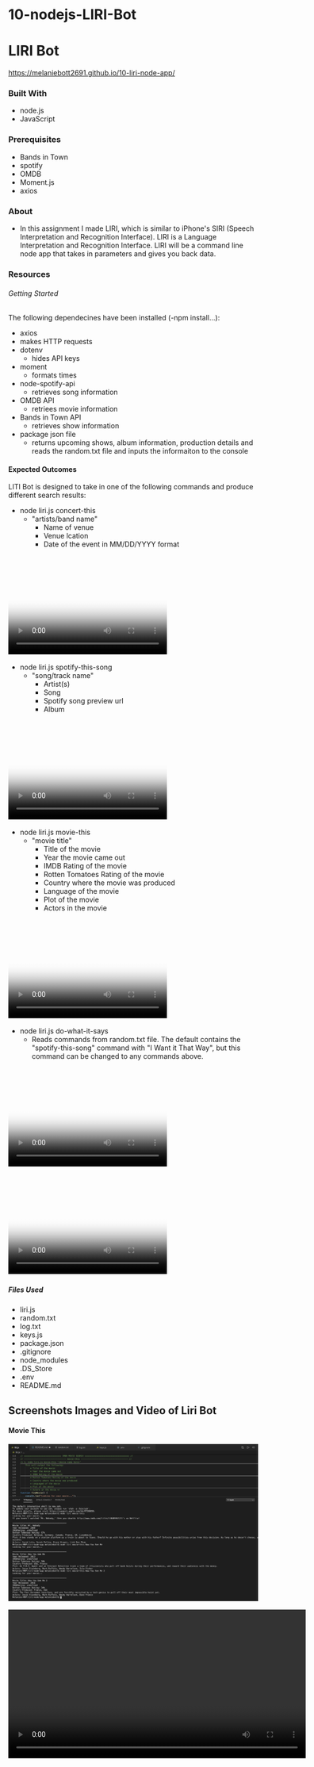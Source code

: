 # 10-nodejs-LIRI-Bot

# LIRI Bot

 https://melaniebott2691.github.io/10-liri-node-app/
 
### Built With
- node.js
- JavaScript

### Prerequisites
- Bands in Town
- spotify
- OMDB
- Moment.js
- axios

### About
- In this assignment I made LIRI, which is similar to iPhone's SIRI (Speech Interpretation and Recognition Interface). LIRI is a Language Interpretation and Recognition Interface. LIRI will be a command line node app that takes in parameters and gives you back data.

### Resources
###### Getting Started
The following dependecines have been installed (-npm install...):
- axios 
 - makes HTTP requests
- dotenv
  - hides API keys
- moment
  - formats times
- node-spotify-api
  - retrieves song information
- OMDB API
  - retriees movie information
- Bands in Town API
  - retrieves show information
- package json file
  - returns upcoming shows, album information, production details and reads the random.txt file and inputs the informaiton to the console

#### Expected Outcomes
LITI Bot is designed to take in one of the following commands and produce different search results:

- node liri.js concert-this
    - "artists/band name"
        - Name of venue
        - Venue lcation
        - Date of the event in MM/DD/YYYY format

<video src="concertthis.mov" poster="concertscreenshot.png" width="320" height="200" controls preload></video>

- node liri.js spotify-this-song
  - "song/track name"
    - Artist(s)
    - Song
    - Spotify song preview url
    - Album

<video src="spotifysong.mov" poster="concertscreenshot.png" width="320" height="200" controls preload></video>

- node liri.js movie-this
  - "movie title"
    - Title of the movie
    - Year the movie came out
    - IMDB Rating of the movie
    - Rotten Tomatoes Rating of the movie
    - Country where the movie was produced
    - Language of the movie
    - Plot of the movie
    - Actors in the movie

<video src="moviethis.mov" poster="moviescreenshot.png" width="320" height="200" controls preload></video>

- node liri.js do-what-it-says
  - Reads commands from random.txt file. The default contains the "spotify-this-song" command with "I Want it That Way", but this command can be changed to any commands above.

<video src="dowhatitsays.mov" poster="concertscreenshot.png" width="320" height="200" controls preload></video>

<video src="logtxt.mov" poster="logscreenshot.png" width="320" height="200" controls preload></video>

##### Files Used
- liri.js
- random.txt
- log.txt
- keys.js
- package.json
- .gitignore 
- node_modules
- .DS_Store
- .env
- README.md

## Screenshots Images and Video of Liri Bot

#### Movie This
![](/examples/moviesscreenshot.png)

<video width="600" controls>
<source src="moviethis2.mov" type="video/mov></video>

#### Concert This
![](/examples/concertscreenshot.png)

<video width="600" controls>
<source src="concertthis2.mov" type="video/mov></video>

#### Spotify This
![](/examples/spotify2.png)
![](/examples/spotify1.png)

<video width="600" controls>
<source src="/examples/spotifysong2.mov" type="video/mov></video>

#### Do What It Says
![](/examples/do1.png)
![](/examples/do2.png)

<video width="400" controls>
<source src="/examples/dowhatitsays2.mov" type="video/mov></video>

#### Log
![](/examples/logscreenshot.png)

<video width="600" controls>
<source src="logtxt.mov2" type="video/mov></video>
 

